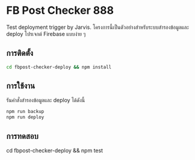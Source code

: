 # FB Post Checker 888
Test deployment trigger by Jarvis.
โครงการนี้เป็นตัวอย่างสำหรับระบบสำรองข้อมูลและ deploy โปรเจกต์ Firebase แบบง่าย ๆ

## การติดตั้ง

```bash
cd fbpost-checker-deploy && npm install
```

## การใช้งาน

รันคำสั่งสำรองข้อมูลและ deploy ได้ดังนี้

```bash
npm run backup
npm run deploy
```

## การทดสอบ
cd fbpost-checker-deploy && npm test
